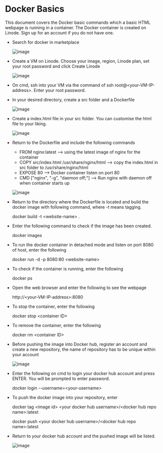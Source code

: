 # **Docker Basics**

This document covers the Docker basic commands which a basic HTML webpage is running in a container. The Docker container is created on Linode. Sign up for an account if you do not have one.

- Search for docker in marketplace

  ![image](https://github.com/pohwj/docker-basics/assets/118417467/582765f8-170b-4f54-b432-a7fc2c3327bf)

- Create a VM on Linode. Choose your image, region, Linode plan, set your root password and click Create Linode

  ![image](https://github.com/pohwj/docker-basics/assets/118417467/01dbc61e-405a-40f4-a963-f46525901997)

- On cmd, ssh into your VM via the command of ssh root@&lt;your-VM-IP-address&gt;. Enter your root password.

- In your desired directory, create a src folder and a Dockerfile

  ![image](https://github.com/pohwj/docker-basics/assets/118417467/becef5c3-a278-4432-841a-07b9a7d4481c)

- Create a index.html file in your src folder. You can customise the html file to your liking.

  ![image](https://github.com/pohwj/docker-basics/assets/118417467/761ef8db-ca89-4424-a691-3c7e679dd500)

- Return to the Dockerfile and include the following commands
  - FROM nginx:latest --> using the latest image of nginx for the container
  - COPY src/index.html /usr/share/nginx/html --> copy the index.html in src folder to /usr/share/nginx/html
  - EXPOSE 80 --> Docker container listen on port 80
  - CMD ["nginx", "-g", "daemon off;"] --> Run nginx with daemon off when container starts up

  ![image](https://github.com/pohwj/docker-basics/assets/118417467/3abf056f-b5ee-4756-bcb9-4c90d0f556a1)

- Return to the directory where the Dockerfile is located and build the docker image with following command, where -t means tagging.

  docker build -t &lt;website-name&gt; .

- Enter the following command to check if the image has been created.

  docker images

- To run the docker container in detached mode and listen on port 8080 of host, enter the following

  docker run -d -p 8080:80 &lt;website-name&gt;

- To check if the container is running, enter the following

  docker ps

- Open the web browser and enter the following to see the webpage

  http://&lt;your-VM-IP-address&gt;:8080

- To stop the container, enter the following

  docker stop &lt;container ID&gt;

- To remove the container, enter the following

  docker rm &lt;container ID&gt;

- Before pushing the image into Docker hub, register an account and create a new repository, the name of repository has to be unique within your account

  ![image](https://github.com/pohwj/docker-basics/assets/118417467/e4b6058d-22bc-4836-a1b7-3db777fc03d5)

- Enter the following on cmd to login your docker hub account and press ENTER. You will be prompted to enter password.

  docker login --username=&lt;your-username&gt;

- To push the docker image into your repository, enter

  docker tag &lt;image id&gt; &lt;your docker hub username&gt;/&lt;docker hub repo name&gt;:latest

  docker push &lt;your docker hub username&gt;/&lt;docker hub repo name&gt;:latest

- Return to your docker hub account and the pushed image will be listed.

  ![image](https://github.com/pohwj/docker-basics/assets/118417467/0cac52bc-3b95-43b1-ba3c-6ba409855cb8)




